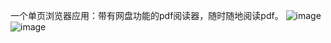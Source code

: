 一个单页浏览器应用：带有网盘功能的pdf阅读器，随时随地阅读pdf。
![image](https://user-images.githubusercontent.com/28701534/109947043-dc5f0f00-7d13-11eb-8df9-682c46c7a232.png)
![image](https://user-images.githubusercontent.com/28701534/109947091-e8e36780-7d13-11eb-9384-871e31015255.png)
